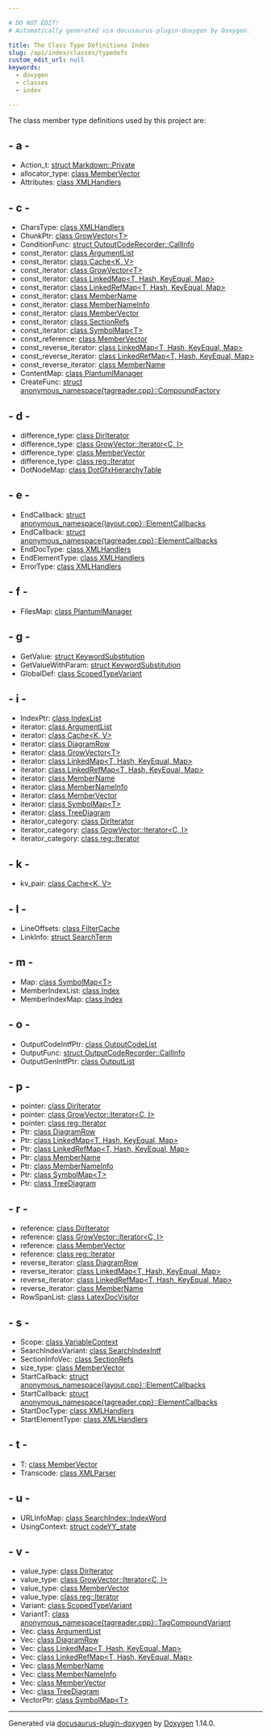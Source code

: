 ```yaml
---

# DO NOT EDIT!
# Automatically generated via docusaurus-plugin-doxygen by Doxygen.

title: The Class Type Definitions Index
slug: /api/index/classes/typedefs
custom_edit_url: null
keywords:
  - doxygen
  - classes
  - index

---
```


<div class="doxyPage">

The class member type definitions used by this project are:

## - a -

<ul>
<li>Action_t: <a href="/web-doxygen/docs/api/structs/markdown/private/#a38ce2a429b8c4a268507157a45cac671">struct Markdown::Private</a></li>
<li>allocator_type: <a href="/web-doxygen/docs/api/classes/membervector/#a9146e6a3490c80b75b5050597f0c3583">class MemberVector</a></li>
<li>Attributes: <a href="/web-doxygen/docs/api/classes/xmlhandlers/#a15cedeea046e36465580e5654121387e">class XMLHandlers</a></li>
</ul>

## - c -

<ul>
<li>CharsType: <a href="/web-doxygen/docs/api/classes/xmlhandlers/#a1defe3e13b4080a973e982a5a426967f">class XMLHandlers</a></li>
<li>ChunkPtr: <a href="/web-doxygen/docs/api/classes/growvector/#ae5df7bdd2450792b5d8b625494a28434">class GrowVector&lt;T&gt;</a></li>
<li>ConditionFunc: <a href="/web-doxygen/docs/api/structs/outputcoderecorder/callinfo/#a1911afcf6a3eeba349c18893034fd0d2">struct OutputCodeRecorder::CallInfo</a></li>
<li>const_iterator: <a href="/web-doxygen/docs/api/classes/argumentlist/#a5b618acc2d69252daffc0923c889a061">class ArgumentList</a></li>
<li>const_iterator: <a href="/web-doxygen/docs/api/classes/cache/#a28677bb60d07d35d925f8d7852e8f142">class Cache&lt;K, V&gt;</a></li>
<li>const_iterator: <a href="/web-doxygen/docs/api/classes/growvector/#a3a71f60473fe28d3b8d6725f16ca5de7">class GrowVector&lt;T&gt;</a></li>
<li>const_iterator: <a href="/web-doxygen/docs/api/classes/linkedmap/#a761eb01323123cf737f88cf65adaa95d">class LinkedMap&lt;T, Hash, KeyEqual, Map&gt;</a></li>
<li>const_iterator: <a href="/web-doxygen/docs/api/classes/linkedrefmap/#ae9d600d6dc898d3efd063381f60eaaf7">class LinkedRefMap&lt;T, Hash, KeyEqual, Map&gt;</a></li>
<li>const_iterator: <a href="/web-doxygen/docs/api/classes/membername/#a9682bca3ad2ed7761558803e9f3b6e65">class MemberName</a></li>
<li>const_iterator: <a href="/web-doxygen/docs/api/classes/membernameinfo/#a2d4bc1c4bd6f8a15bd74a83c110be20c">class MemberNameInfo</a></li>
<li>const_iterator: <a href="/web-doxygen/docs/api/classes/membervector/#af1ccea866bff121d95fc2992fc7aca1a">class MemberVector</a></li>
<li>const_iterator: <a href="/web-doxygen/docs/api/classes/sectionrefs/#a1f0027292f3e47cd2beb42004dc5bc80">class SectionRefs</a></li>
<li>const_iterator: <a href="/web-doxygen/docs/api/classes/symbolmap/#a53fbe4b99c651adaaf27f506450a9a1d">class SymbolMap&lt;T&gt;</a></li>
<li>const_reference: <a href="/web-doxygen/docs/api/classes/membervector/#afe4abafaf8212402875ddb98bb485ab6">class MemberVector</a></li>
<li>const_reverse_iterator: <a href="/web-doxygen/docs/api/classes/linkedmap/#addcb5d41602952016038d8315e183d49">class LinkedMap&lt;T, Hash, KeyEqual, Map&gt;</a></li>
<li>const_reverse_iterator: <a href="/web-doxygen/docs/api/classes/linkedrefmap/#a5d04d68baaeb769cfe0e3cfa9873e40f">class LinkedRefMap&lt;T, Hash, KeyEqual, Map&gt;</a></li>
<li>const_reverse_iterator: <a href="/web-doxygen/docs/api/classes/membername/#a85801a95b2a6b8356b38bf9a1b704b15">class MemberName</a></li>
<li>ContentMap: <a href="/web-doxygen/docs/api/classes/plantumlmanager/#a37056adb8bfd9b17785be907ff97a588">class PlantumlManager</a></li>
<li>CreateFunc: <a href="/web-doxygen/docs/api/structs/anonymous-namespace-tagreader-cpp-/compoundfactory/#af86c30518622c64bad043247a2b5cdc2">struct anonymous_namespace{tagreader.cpp}::CompoundFactory</a></li>
</ul>

## - d -

<ul>
<li>difference_type: <a href="/web-doxygen/docs/api/classes/diriterator/#a1220d59d9dfb89d43504c5e9466364d7">class DirIterator</a></li>
<li>difference_type: <a href="/web-doxygen/docs/api/classes/growvector/iterator/#a303b2faf2e9f7000a612dbabeb68fd1a">class GrowVector::Iterator&lt;C, I&gt;</a></li>
<li>difference_type: <a href="/web-doxygen/docs/api/classes/membervector/#a053e7d32211052df98f4c63b78ef8ea7">class MemberVector</a></li>
<li>difference_type: <a href="/web-doxygen/docs/api/classes/reg/iterator/#a6424b2f931a5cb860a7d60bf777b3c03">class reg::Iterator</a></li>
<li>DotNodeMap: <a href="/web-doxygen/docs/api/classes/dotgfxhierarchytable/#adcc58e76f024a560b3ac0f6b210023e8">class DotGfxHierarchyTable</a></li>
</ul>

## - e -

<ul>
<li>EndCallback: <a href="/web-doxygen/docs/api/structs/anonymous-namespace-layout-cpp-/elementcallbacks/#a290bacf7e342d8041b3cf704a7f8df09">struct anonymous_namespace{layout.cpp}::ElementCallbacks</a></li>
<li>EndCallback: <a href="/web-doxygen/docs/api/structs/anonymous-namespace-tagreader-cpp-/elementcallbacks/#afb943e72c067c8983cb0601130e27bdc">struct anonymous_namespace{tagreader.cpp}::ElementCallbacks</a></li>
<li>EndDocType: <a href="/web-doxygen/docs/api/classes/xmlhandlers/#a2815400305c46e529a579f4b60d8461d">class XMLHandlers</a></li>
<li>EndElementType: <a href="/web-doxygen/docs/api/classes/xmlhandlers/#abe07ca39dbbd23c9c58bd944a1a515a4">class XMLHandlers</a></li>
<li>ErrorType: <a href="/web-doxygen/docs/api/classes/xmlhandlers/#a8034920e7bf0b89382769264fc482060">class XMLHandlers</a></li>
</ul>

## - f -

<ul>
<li>FilesMap: <a href="/web-doxygen/docs/api/classes/plantumlmanager/#a9628384c2454192c6a63b8a464f00829">class PlantumlManager</a></li>
</ul>

## - g -

<ul>
<li>GetValue: <a href="/web-doxygen/docs/api/structs/keywordsubstitution/#a352000fcf120333cc133d260f0bf27a4">struct KeywordSubstitution</a></li>
<li>GetValueWithParam: <a href="/web-doxygen/docs/api/structs/keywordsubstitution/#adbcdda1b5e616cf9f5267d7c36b508c5">struct KeywordSubstitution</a></li>
<li>GlobalDef: <a href="/web-doxygen/docs/api/classes/scopedtypevariant/#a66f97b9bcd2ee20502beceba22a1795e">class ScopedTypeVariant</a></li>
</ul>

## - i -

<ul>
<li>IndexPtr: <a href="/web-doxygen/docs/api/classes/indexlist/#a361c1d1735358c3142088340bc7bf513">class IndexList</a></li>
<li>iterator: <a href="/web-doxygen/docs/api/classes/argumentlist/#abbcd1ba6301b5ee9e9a44c756f7584d0">class ArgumentList</a></li>
<li>iterator: <a href="/web-doxygen/docs/api/classes/cache/#a79258c643559f458b14ecb02a0258d00">class Cache&lt;K, V&gt;</a></li>
<li>iterator: <a href="/web-doxygen/docs/api/classes/diagramrow/#a6244a83f24329ccc40b48d4ddc8e71a9">class DiagramRow</a></li>
<li>iterator: <a href="/web-doxygen/docs/api/classes/growvector/#a8727be3b562635bcb4edb1ff0c848f8b">class GrowVector&lt;T&gt;</a></li>
<li>iterator: <a href="/web-doxygen/docs/api/classes/linkedmap/#a972c395a37e958118752ebda8c7ec6d3">class LinkedMap&lt;T, Hash, KeyEqual, Map&gt;</a></li>
<li>iterator: <a href="/web-doxygen/docs/api/classes/linkedrefmap/#aee7c1420984bc5d41ef945689343be5c">class LinkedRefMap&lt;T, Hash, KeyEqual, Map&gt;</a></li>
<li>iterator: <a href="/web-doxygen/docs/api/classes/membername/#aaf8588207fdbb7668d17d4de8864afc5">class MemberName</a></li>
<li>iterator: <a href="/web-doxygen/docs/api/classes/membernameinfo/#ac34a9f52c33c9d933f82b809262f3c4d">class MemberNameInfo</a></li>
<li>iterator: <a href="/web-doxygen/docs/api/classes/membervector/#af600b93343a96eef5fee8f631a6b2d46">class MemberVector</a></li>
<li>iterator: <a href="/web-doxygen/docs/api/classes/symbolmap/#a908627b07109135e822be81c8cd570e9">class SymbolMap&lt;T&gt;</a></li>
<li>iterator: <a href="/web-doxygen/docs/api/classes/treediagram/#a8782f25da29e8a967b2f9620c8fe4d03">class TreeDiagram</a></li>
<li>iterator_category: <a href="/web-doxygen/docs/api/classes/diriterator/#a1ce3bd2279cef163ec80d5b74da4276d">class DirIterator</a></li>
<li>iterator_category: <a href="/web-doxygen/docs/api/classes/growvector/iterator/#a15a2504df24138f9ef0c760ad8a5610e">class GrowVector::Iterator&lt;C, I&gt;</a></li>
<li>iterator_category: <a href="/web-doxygen/docs/api/classes/reg/iterator/#a5fb1af3a9c9e6ec4913f40548eba2352">class reg::Iterator</a></li>
</ul>

## - k -

<ul>
<li>kv_pair: <a href="/web-doxygen/docs/api/classes/cache/#a0378ae0d907403c4e9ae21da645f9331">class Cache&lt;K, V&gt;</a></li>
</ul>

## - l -

<ul>
<li>LineOffsets: <a href="/web-doxygen/docs/api/classes/filtercache/#a125fac6149a9636b3f8343b05ca24ea9">class FilterCache</a></li>
<li>LinkInfo: <a href="/web-doxygen/docs/api/structs/searchterm/#a7bc3a5bd44881edc885b23560325eb5f">struct SearchTerm</a></li>
</ul>

## - m -

<ul>
<li>Map: <a href="/web-doxygen/docs/api/classes/symbolmap/#ad455155d32de992ca2ef948290d2797d">class SymbolMap&lt;T&gt;</a></li>
<li>MemberIndexList: <a href="/web-doxygen/docs/api/classes/index/#a1157714fe944e90e55bd37f9fd7daf97">class Index</a></li>
<li>MemberIndexMap: <a href="/web-doxygen/docs/api/classes/index/#ab3b02b47d48388ced98a248c18c830f2">class Index</a></li>
</ul>

## - o -

<ul>
<li>OutputCodeIntfPtr: <a href="/web-doxygen/docs/api/classes/outputcodelist/#ad0248da81685b845dbcb3be28f243fe6">class OutputCodeList</a></li>
<li>OutputFunc: <a href="/web-doxygen/docs/api/structs/outputcoderecorder/callinfo/#ad99464689c5cc7195d97f05d5ab05826">struct OutputCodeRecorder::CallInfo</a></li>
<li>OutputGenIntfPtr: <a href="/web-doxygen/docs/api/classes/outputlist/#ab96ab5436b6d039364d65aa7b05b37d3">class OutputList</a></li>
</ul>

## - p -

<ul>
<li>pointer: <a href="/web-doxygen/docs/api/classes/diriterator/#ad11200453a8ff0bf95cbaedb50dff510">class DirIterator</a></li>
<li>pointer: <a href="/web-doxygen/docs/api/classes/growvector/iterator/#a4a7268f9de5d3be96c3ad8c4a6e996ca">class GrowVector::Iterator&lt;C, I&gt;</a></li>
<li>pointer: <a href="/web-doxygen/docs/api/classes/reg/iterator/#ae79f435778ab5f63ae779a81cd746d98">class reg::Iterator</a></li>
<li>Ptr: <a href="/web-doxygen/docs/api/classes/diagramrow/#a283ccf6a29e8c54697d6451786e23420">class DiagramRow</a></li>
<li>Ptr: <a href="/web-doxygen/docs/api/classes/linkedmap/#a73e8a4070e6a4399bde615098e2b074d">class LinkedMap&lt;T, Hash, KeyEqual, Map&gt;</a></li>
<li>Ptr: <a href="/web-doxygen/docs/api/classes/linkedrefmap/#a9db9596845180652ad8b36774d6d9b30">class LinkedRefMap&lt;T, Hash, KeyEqual, Map&gt;</a></li>
<li>Ptr: <a href="/web-doxygen/docs/api/classes/membername/#ad29b8b25d2a76b5bcab3ebd6a6653de0">class MemberName</a></li>
<li>Ptr: <a href="/web-doxygen/docs/api/classes/membernameinfo/#af53dcec82c09b660d181864c608bcd6a">class MemberNameInfo</a></li>
<li>Ptr: <a href="/web-doxygen/docs/api/classes/symbolmap/#af163fde1625af00fe48af2a874b29204">class SymbolMap&lt;T&gt;</a></li>
<li>Ptr: <a href="/web-doxygen/docs/api/classes/treediagram/#a24f44b8b412970f25bb7713658d0e9dc">class TreeDiagram</a></li>
</ul>

## - r -

<ul>
<li>reference: <a href="/web-doxygen/docs/api/classes/diriterator/#a2715f06935759c6e7996c6cc26691514">class DirIterator</a></li>
<li>reference: <a href="/web-doxygen/docs/api/classes/growvector/iterator/#ac0c88db900f588226a06c2d0670c9ef0">class GrowVector::Iterator&lt;C, I&gt;</a></li>
<li>reference: <a href="/web-doxygen/docs/api/classes/membervector/#afdccb511e90a5c1a443670e242647681">class MemberVector</a></li>
<li>reference: <a href="/web-doxygen/docs/api/classes/reg/iterator/#a17a0714961a7aaf703925fb2c2c2cede">class reg::Iterator</a></li>
<li>reverse_iterator: <a href="/web-doxygen/docs/api/classes/diagramrow/#a34cb1ca03889cd1f2ed7366e05009148">class DiagramRow</a></li>
<li>reverse_iterator: <a href="/web-doxygen/docs/api/classes/linkedmap/#a3f1e6d91dde39b1a948a67f401a5afaa">class LinkedMap&lt;T, Hash, KeyEqual, Map&gt;</a></li>
<li>reverse_iterator: <a href="/web-doxygen/docs/api/classes/linkedrefmap/#a7c63027ad3bccd9ba3a87b2818ecf12a">class LinkedRefMap&lt;T, Hash, KeyEqual, Map&gt;</a></li>
<li>reverse_iterator: <a href="/web-doxygen/docs/api/classes/membername/#a3a8551b9581fe623d7ea811aad96953d">class MemberName</a></li>
<li>RowSpanList: <a href="/web-doxygen/docs/api/classes/latexdocvisitor/#ab64e4305bbc1a654dc064dcc253ba005">class LatexDocVisitor</a></li>
</ul>

## - s -

<ul>
<li>Scope: <a href="/web-doxygen/docs/api/classes/variablecontext/#acaf108f97a14c38cfcc698654e947e7d">class VariableContext</a></li>
<li>SearchIndexVariant: <a href="/web-doxygen/docs/api/classes/searchindexintf/#ad3cf24c21e3eb2a27011711a7040e6c2">class SearchIndexIntf</a></li>
<li>SectionInfoVec: <a href="/web-doxygen/docs/api/classes/sectionrefs/#a9204a780b875d8cf0964e52ba795aa14">class SectionRefs</a></li>
<li>size_type: <a href="/web-doxygen/docs/api/classes/membervector/#a50361ae2e3c9cdc4d28f47a65b2d264a">class MemberVector</a></li>
<li>StartCallback: <a href="/web-doxygen/docs/api/structs/anonymous-namespace-layout-cpp-/elementcallbacks/#a2f35c633427b9030c09d9abf997c4742">struct anonymous_namespace{layout.cpp}::ElementCallbacks</a></li>
<li>StartCallback: <a href="/web-doxygen/docs/api/structs/anonymous-namespace-tagreader-cpp-/elementcallbacks/#a6dd5242d5e2509eb270b58919379fef3">struct anonymous_namespace{tagreader.cpp}::ElementCallbacks</a></li>
<li>StartDocType: <a href="/web-doxygen/docs/api/classes/xmlhandlers/#a9e5f0a29ad7b6d7b436ee85f91489928">class XMLHandlers</a></li>
<li>StartElementType: <a href="/web-doxygen/docs/api/classes/xmlhandlers/#a64536885798db372a91fd0cda75cf79a">class XMLHandlers</a></li>
</ul>

## - t -

<ul>
<li>T: <a href="/web-doxygen/docs/api/classes/membervector/#a9a8fb1498502d4146281d030c5fba9a4">class MemberVector</a></li>
<li>Transcode: <a href="/web-doxygen/docs/api/classes/xmlparser/#a2ddf61bb8a1cf64f816de4399538c94c">class XMLParser</a></li>
</ul>

## - u -

<ul>
<li>URLInfoMap: <a href="/web-doxygen/docs/api/classes/searchindex/indexword/#ad5a590b232b406ee918cc062164900eb">class SearchIndex::IndexWord</a></li>
<li>UsingContext: <a href="/web-doxygen/docs/api/structs/codeyy-state/#a96c35213b8a79d9afd59d31222cb8be4">struct codeYY_state</a></li>
</ul>

## - v -

<ul>
<li>value_type: <a href="/web-doxygen/docs/api/classes/diriterator/#a144120a41958226a725d3d2533a7c783">class DirIterator</a></li>
<li>value_type: <a href="/web-doxygen/docs/api/classes/growvector/iterator/#a7a88c99cdbf752deb008f7c408521aea">class GrowVector::Iterator&lt;C, I&gt;</a></li>
<li>value_type: <a href="/web-doxygen/docs/api/classes/membervector/#ac6c8979ac8c7291618bf70793a2d6700">class MemberVector</a></li>
<li>value_type: <a href="/web-doxygen/docs/api/classes/reg/iterator/#a8b099961d63d2f65eb8d1b7d2936c4c7">class reg::Iterator</a></li>
<li>Variant: <a href="/web-doxygen/docs/api/classes/scopedtypevariant/#a84c7bf2c17468c0fde921d4f13d67035">class ScopedTypeVariant</a></li>
<li>VariantT: <a href="/web-doxygen/docs/api/classes/anonymous-namespace-tagreader-cpp-/tagcompoundvariant/#a180b3bf02446b2249b46c69eb8dd62ff">class anonymous_namespace{tagreader.cpp}::TagCompoundVariant</a></li>
<li>Vec: <a href="/web-doxygen/docs/api/classes/argumentlist/#aa9ef55d3a80837e98fd2143f87b15a66">class ArgumentList</a></li>
<li>Vec: <a href="/web-doxygen/docs/api/classes/diagramrow/#a25e693d6876a38a4bf35019bfb365cb8">class DiagramRow</a></li>
<li>Vec: <a href="/web-doxygen/docs/api/classes/linkedmap/#ac4cfcf6ff5a2f4c0cb16d52eded44146">class LinkedMap&lt;T, Hash, KeyEqual, Map&gt;</a></li>
<li>Vec: <a href="/web-doxygen/docs/api/classes/linkedrefmap/#ae57b9ddb3cac6283df8b9747dff2e1da">class LinkedRefMap&lt;T, Hash, KeyEqual, Map&gt;</a></li>
<li>Vec: <a href="/web-doxygen/docs/api/classes/membername/#adf057b627c63dee1d77f645aa86a3d19">class MemberName</a></li>
<li>Vec: <a href="/web-doxygen/docs/api/classes/membernameinfo/#a09bf3c5fa233fce3ddd551aff7e8a20a">class MemberNameInfo</a></li>
<li>Vec: <a href="/web-doxygen/docs/api/classes/membervector/#a228e1d26a11b0a1beeb2067a4e9d8b4f">class MemberVector</a></li>
<li>Vec: <a href="/web-doxygen/docs/api/classes/treediagram/#acfc3de9439000aad71ce8d342a0319e1">class TreeDiagram</a></li>
<li>VectorPtr: <a href="/web-doxygen/docs/api/classes/symbolmap/#a9051b6931ae769df892b5755f5c0a0e7">class SymbolMap&lt;T&gt;</a></li>
</ul>

<hr/>

<p class="doxyGeneratedBy">Generated via <a href="https://github.com/xpack/docusaurus-plugin-doxygen">docusaurus-plugin-doxygen</a> by <a href="https://www.doxygen.nl">Doxygen</a> 1.14.0.</p>

</div>
